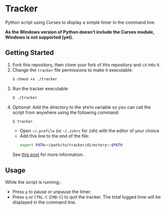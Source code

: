 # Tracker

Python script using Curses to display a simple timer in the command line.

**As the Windows version of Python doesn’t include the Curses module, Windows is not supported (yet).**

## Getting Started

1. Fork this repository, then clone your fork of this repository and `cd` into it.
2. Change the `tracker` file permissions to make it executable:
   ```bash
   $ chmod +x ./tracker
   ```
3. Run the tracker executable:
   ```bash
   $ ./tracker
   ```
4. *Optional*: Add the directory to the `$PATH` variable so you can call the script from anywhere using the following command:
   ```bash
   $ tracker
   ```
   - Open `~/.profile` (or `~/.zshrc` for zsh) with the editor of your choice
   - Add this line to the end of the file:
        ```bash
        export PATH=</path/to/tracker/directory>:$PATH
        ```
    See [this post](https://unix.stackexchange.com/questions/26047/how-to-correctly-add-a-path-to-path) for more information.

## Usage

While the script is running,: 
- Press `p` to pause or unpause the timer. 
- Press `q` or `CTRL-C` (`CMD-C`) to quit the tracker. The total logged time will be displayed in the command line.